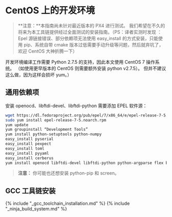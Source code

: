 # CentOS 上的开发环境

> **注意：**本指南尚未针对最近版本的 PX4 进行测试。 我们希望在不久的将来为本工具链提供经过全面测试的安装指南。（PS：译者实测时发现 ：Epel 源链接错误、部分依赖项无法使用 easy_install 的方式安装，只能使用 pip、系统自带 cmake 版本过低需要手动升级等问题，然后就弃坑了，欢迎 CentOS 大神折腾一下）

开发环境编译工作需要 Python 2.7.5 的支持，因此本文使用 CentOS 7 操作系统。 （如使用更早版本的 CentOS 则需要额外安装 python v2.7.5）。 但并不建议这么做，因为这样会损坏 yum。）

## 通用依赖项

安装 openocd、libftdi-devel、libftdi-python 需要添加 EPEL 软件源：

```sh
wget https://dl.fedoraproject.org/pub/epel/7/x86_64/e/epel-release-7-5.noarch.rpm
sudo yum install epel-release-7-5.noarch.rpm
yum update
yum groupinstall “Development Tools”
yum install python-setuptools python-numpy
easy_install pyserial
easy_install pexpect
easy_install toml
easy_install pyyaml
easy_install cerberus
yum install openocd libftdi-devel libftdi-python python-argparse flex bison-devel ncurses-devel ncurses-libs autoconf texinfo libtool zlib-devel cmake vim-common
```

> **注意：** 你可能也还想安装 python-pip 和 screen。

## GCC 工具链安装

<!-- import GCC toolchain common documentation --> {% include "_gcc_toolchain_installation.md" %}

<!-- import docs ninja build system --> {% include "_ninja_build_system.md" %}